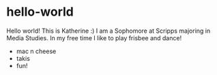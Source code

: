 # hello-world

Hello world! This is Katherine :) I am a Sophomore at Scripps majoring in Media Studies. In my free time I like to play frisbee and dance!

<ul>
<li> mac n cheese </li>
<li> takis </li>
<li> fun! </li>
<ul>
